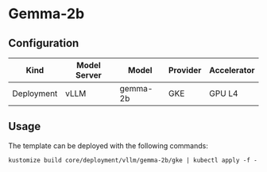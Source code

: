 # Gemma-2b

## Configuration
| Kind | Model Server | Model | Provider | Accelerator |
| --- | --- | --- | --- | --- |
| Deployment | vLLM | gemma-2b | GKE | GPU L4 |

## Usage

The template can be deployed with the following commands:

```
kustomize build core/deployment/vllm/gemma-2b/gke | kubectl apply -f -
```